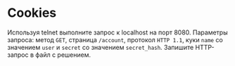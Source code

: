 # Cookies

Используя telnet выполните запрос к localhost на порт 8080. Параметры запроса: метод `GET`, страница `/account`, протокол `HTTP 1.1`, куки `name` со значением `user` и `secret` со значением `secret_hash`. Запишите HTTP-запрос в файл с решением.